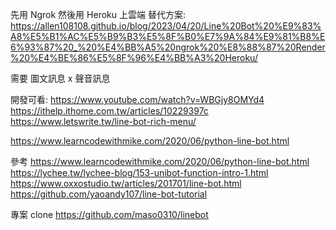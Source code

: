 先用 Ngrok
然後用 Heroku 上雲端
替代方案:
https://allen108108.github.io/blog/2023/04/20/Line%20Bot%20%E9%83%A8%E5%B1%AC%E5%B9%B3%E5%8F%B0%E7%9A%84%E9%81%B8%E6%93%87%20_%20%E4%BB%A5%20ngrok%20%E8%88%87%20Render%20%E4%BE%86%E5%8F%96%E4%BB%A3%20Heroku/

需要 圖文訊息 x 聲音訊息

開發可看:
https://www.youtube.com/watch?v=WBGjy8OMYd4
https://ithelp.ithome.com.tw/articles/10229397c
https://www.letswrite.tw/line-bot-rich-menu/

https://www.learncodewithmike.com/2020/06/python-line-bot.html

參考
https://www.learncodewithmike.com/2020/06/python-line-bot.html
https://lychee.tw/lychee-blog/153-unibot-function-intro-1.html
https://www.oxxostudio.tw/articles/201701/line-bot.html
https://github.com/yaoandy107/line-bot-tutorial

專案 clone
https://github.com/maso0310/linebot
